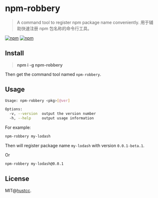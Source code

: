 # npm-robbery

> A command tool to register npm package name conveniently. 用于辅助快速注册 npm 包名称的命令行工具。


[![npm](https://img.shields.io/npm/v/npm-robbery.svg)](https://www.npmjs.com/package/npm-robbery)
[![npm](https://img.shields.io/npm/dm/npm-robbery.svg)](https://www.npmjs.com/package/npm-robbery)



## Install

> **npm i -g npm-robbery**

Then get the command tool named `npm-robbery`.



## Usage


```bash
Usage: npm-robbery <pkg>[@ver]

Options:
  -v, --version  output the version number
  -h, --help     output usage information
```

For example:

```bash
npm-robbery my-lodash
```

Then will register package name `my-lodash` with version `0.0.1-beta.1`.

Or

```bash
npm-robbery my-lodash@0.0.1
```



## License

MIT@[hustcc](https://github.com/hustcc).
